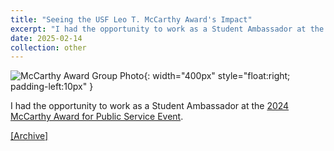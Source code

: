 ```yaml
---
title: "Seeing the USF Leo T. McCarthy Award's Impact"
excerpt: "I had the opportunity to work as a Student Ambassador at the 2024 McCarthy Award for Public Service Event. <br/><img src='../images/mcCarthyAward.jpg' alt='Group Photo' height='300px' style='padding-top: 10px' >"
date: 2025-02-14
collection: other
---
```


![McCarthy Award Group Photo](../../images/mcCarthyAward.jpg){: width="400px" style="float:right; padding-left:10px" }

I had the opportunity to work as a Student Ambassador at the [2024 McCarthy Award for Public Service Event](https://usfblogs.usfca.edu/mccarthy/2025/02/14/seeing-the-leo-t-mccarthy-awards-impact/).

[[Archive]](../../files/mcCarthyAward.html)